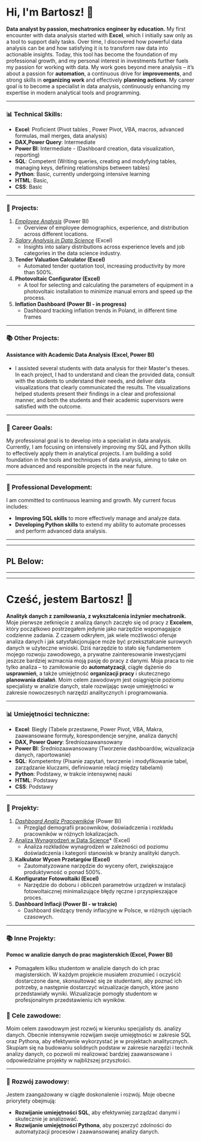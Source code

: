 # Hi, I'm Bartosz! 👋

**Data analyst by passion, mechatronics engineer by education.** My first encounter with data analysis started with **Excel**, which I initially saw only as a tool to support daily tasks. Over time, I discovered how powerful data analysis can be and how satisfying it is to transform raw data into actionable insights. Today, this tool has become the foundation of my professional growth, and my personal interest in investments further fuels my passion for working with data. My work goes beyond mere analysis – it’s about a passion for **automation**, a continuous drive for **improvements**, and strong skills in **organizing work** and effectively **planning actions**. My career goal is to become a specialist in data analysis, continuously enhancing my expertise in modern analytical tools and programming.

---

### 📊 **Technical Skills**:
- **Excel**: Proficient (Pivot tables , Power Pivot, VBA, macros, advanced formulas, mail merges, data analysis)
- **DAX,Power Query**: Intermediate
- **Power BI**: Intermediate - (Dashboard creation, data visualization, reporting)
- **SQL**: Competent (Writing queries, creating and modyfying tables, managing keys, defining relationships between tables)
- **Python**: Basic, currently undergoing intensive learning
- **HTML**: Basic,
- **CSS**: Basic

---

### 🚀 **Projects**:
1. *[Employee Analysis](https://github.com/Peciak95/Employee-Analysis)* (Power BI)
   - Overview of employee demographics, experience, and distribution across different locations.
2. *[Salary Analysis in Data Science](https://github.com/Peciak95/Salary-Analysis-in-Data-Science)* (Excel)
   - Insights into salary distributions across experience levels and job categories in the data science industry.
3. **Tender Valuation Calculator (Excel)**
   - Automated tender quotation tool, increasing productivity by more than 500%.
4. **Photovoltaic Configurator (Excel)**
   - A tool for selecting and calculating the parameters of equipment in a photovoltaic installation to minimize manual errors and speed up the process.
5. **Inflation Dashboard (Power BI - in progress)**
   - Dashboard tracking inflation trends in Poland, in different time frames

---

### 📚 **Other Projects**:

#### **Assistance with Academic Data Analysis (Excel, Power BI)**
- I assisted several students with data analysis for their Master's theses. In each project, I had to understand and clean the provided data, consult with the students to understand their needs, and deliver data visualizations that clearly communicated the results. The visualizations helped students present their findings in a clear and professional manner, and both the students and their academic supervisors were satisfied with the outcome.

---

### 🎯 **Career Goals**:
My professional goal is to develop into a specialist in data analysis. Currently, I am focusing on intensively improving my SQL and Python skills to effectively apply them in analytical projects. I am building a solid foundation in the tools and techniques of data analysis, aiming to take on more advanced and responsible projects in the near future.

---

### 💼 **Professional Development**:
I am committed to continuous learning and growth. My current focus includes:
- **Improving SQL skills** to more effectively manage and analyze data.
- **Developing Python skills** to extend my ability to automate processes and perform advanced data analysis.

---
---

## **PL Below**:

---
---

# Cześć, jestem Bartosz! 👋
**Analityk danych z zamiłowania, z wykształcenia inżynier mechatronik.** Moje pierwsze zetknięcie z analizą danych zaczęło się od pracy z **Excelem**, który początkowo postrzegałem jedynie jako narzędzie wspomagające codzienne zadania. Z czasem odkryłem, jak wiele możliwości oferuje analiza danych i jak satysfakcjonujące może być przekształcanie surowych danych w użyteczne wnioski. Dziś narzędzie to stało się fundamentem mojego rozwoju zawodowego, a prywatne zainteresowanie inwestycjami jeszcze bardziej wzmacnia moją pasję do pracy z danymi. Moja praca to nie tylko analiza – to zamiłowanie do **automatyzacji**, ciągłe dążenie do **usprawnień**, a także umiejętność **organizacji pracy** i skutecznego **planowania działań**. Moim celem zawodowym jest osiągnięcie poziomu specjalisty w analizie danych, stale rozwijając swoje umiejętności w zakresie nowoczesnych narzędzi analitycznych i programowania.

---

### 📊 **Umiejętności techniczne**:
- **Excel**: Biegły (Tabele przestawne, Power Pivot, VBA, Makra, zaawansowane formuły, korespondencje seryjne, analiza danych)
- **DAX, Power Query**: Średniozaawansowany
- **Power BI**: Średniozaawansowany (Tworzenie dashboardów, wizualizacja danych, raportowanie)
- **SQL**: Kompetentny (Pisanie zapytań, tworzenie i modyfikowanie tabel, zarządzanie kluczami, definiowanie relacji między tabelami)
- **Python**: Podstawy, w trakcie intensywnej nauki
- **HTML**: Podstawy
- **CSS**: Podstawy

---

### 🚀 **Projekty**:
1. *[Dashboard Analiz Pracowników](https://github.com/Peciak95/Employee-Analysis)* (Power BI)
   - Przegląd demografii pracowników, doświadczenia i rozkładu pracowników w różnych lokalizacjach.
2. [Analiza Wynagrodzeń w Data Science](https://github.com/Peciak95/Salary-Analysis-in-Data-Science)* (Excel)
   - Analiza rozkładów wynagrodzeń w zależności od poziomu doświadczenia i kategorii stanowisk w branży analityki danych.
3. **Kalkulator Wycen Przetargów (Excel)**
   - Zautomatyzowane narzędzie do wyceny ofert, zwiększające produktywność o ponad 500%.
4. **Konfigurator Fotowoltaiki (Excel)**
   - Narzędzie do doboru i obliczeń parametrów urządzeń w instalacji fotowoltaicznej minimalizujące błędy ręczne i przyspieszające proces.
5. **Dashboard Inflacji (Power BI - w trakcie)**
   - Dashboard śledzący trendy inflacyjne w Polsce, w różnych ujęciach czasowych.

---

### 📚 **Inne Projekty**:

#### **Pomoc w analizie danych do prac magisterskich (Excel, Power BI)**
- Pomagałem kilku studentom w analizie danych do ich prac magisterskich. W każdym projekcie musiałem zrozumieć i oczyścić dostarczone dane, skonsultować się ze studentami, aby poznać ich potrzeby, a następnie dostarczyć wizualizacje danych, które jasno przedstawiały wyniki. Wizualizacje pomogły studentom w profesjonalnym przedstawieniu ich wyników.


### 🎯 **Cele zawodowe**:
Moim celem zawodowym jest rozwój w kierunku specjalisty ds. analizy danych. Obecnie intensywnie rozwijam swoje umiejętności w zakresie SQL oraz Pythona, aby efektywnie wykorzystać je w projektach analitycznych. Skupiam się na budowaniu solidnych podstaw w zakresie narzędzi i technik analizy danych, co pozwoli mi realizować bardziej zaawansowane i odpowiedzialne projekty w najbliższej przyszłości.

---

### 💼 **Rozwój zawodowy**:
Jestem zaangażowany w ciągłe doskonalenie i rozwój. Moje obecne priorytety obejmują:
- **Rozwijanie umiejętności SQL**, aby efektywniej zarządzać danymi i skutecznie je analizować.
- **Rozwijanie umiejętności Pythona**, aby poszerzyć zdolności do automatyzacji procesów i zaawansowanej analizy danych.
